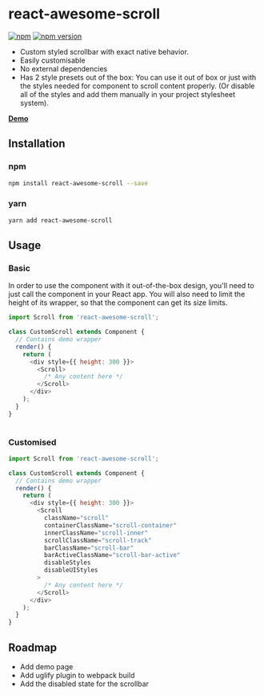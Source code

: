 # react-awesome-scroll

[![npm](https://img.shields.io/badge/npm-react--awesome--scroll-brightgreen.svg?style=flat-square)](https://bananabobby.github.io/react-awesome-scroll/)
[![npm version](https://img.shields.io/npm/v/react-awesome-scroll.svg?style=flat-square)](https://www.npmjs.com/package/react-awesome-scroll)

- Custom styled scrollbar with exact native behavior.
- Easily customisable
- No external dependencies
- Has 2 style presets out of the box: You can use it out of box or just with the styles needed for component to scroll content properly. (Or disable all of the styles and add them manually in your project stylesheet system).

[**Demo**](https://bananabobby.github.io/react-awesome-scroll/demo/)

## Installation

### npm
```bash
npm install react-awesome-scroll --save
```

### yarn
```bash
yarn add react-awesome-scroll
```

## Usage

### Basic

In order to use the component with it out-of-the-box design, you'll need to just call the component in your React app.
You will also need to limit the height of its wrapper, so that the component can get its size limits.

```javascript
import Scroll from 'react-awesome-scroll';

class CustomScroll extends Component {
  // Contains demo wrapper
  render() {
    return (
      <div style={{ height: 300 }}>
        <Scroll>
          /* Any content here */
        </Scroll>
      </div>
    );
  }
}
  
```

### Customised


```javascript
import Scroll from 'react-awesome-scroll';

class CustomScroll extends Component {
  // Contains demo wrapper
  render() {
    return (
      <div style={{ height: 300 }}>
        <Scroll
          className="scroll"
          containerClassName="scroll-container"
          innerClassName="scroll-inner"
          scrollClassName="scroll-track"
          barClassName="scroll-bar"
          barActiveClassName="scroll-bar-active"
          disableStyles
          disableUIStyles
        >
          /* Any content here */
        </Scroll>
      </div>
    );
  }
}
```


## Roadmap

- Add demo page
- Add uglify plugin to webpack build
- Add the disabled state for the scrollbar
